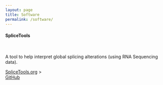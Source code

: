 ```yaml
---
layout: page
title: Software
permalink: /software/
---
```


<h4><b>SpliceTools</b></h4>
<br>
<p>A tool to help interpret global splicing alterations (using RNA Sequencing data).</p>
<a href="https://splicetools.org">SpliceTools.org</a>
<i class="fa fa-github"></i>><br><a href="https://github.com/flemingtonlab/SpliceTools">GitHub</a

